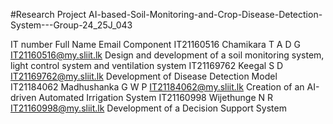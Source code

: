#Research Project
AI-based-Soil-Monitoring-and-Crop-Disease-Detection-System---Group-24_25J_043

IT number      Full Name                  Email                                           Component 
IT21160516	  Chamikara T A D G	      IT21160516@my.sliit.lk                Design and development of a soil monitoring system, light control system and ventilation system
IT21169762	  Keegal S D		          IT21169762@my.sliit.lk	              Development of Disease Detection Model
IT21184062	  Madhushanka G W P	      IT21184062@my.sliit.lk                Creation of an AI-driven Automated Irrigation System
IT21160998	  Wijethunge N R		      IT21160998@my.sliit.lk                Development of a Decision Support System
